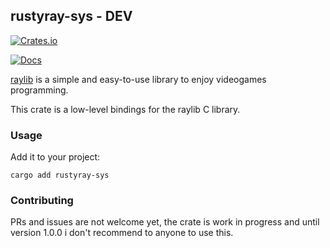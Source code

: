 ## rustyray-sys - DEV

[![Crates.io](https://img.shields.io/crates/v/rustyray-sys.svg)](https://crates.io/crates/rustyray-sys)

[![Docs](https://docs.rs/rustyray-sys/badge.svg)](https://docs.rs/rustyray-sys)

[raylib](https://github.com/raysan5/raylib) is a simple and easy-to-use library to enjoy videogames programming.

This crate is a low-level bindings for the raylib C library.

### Usage

Add it to your project:

```shell
cargo add rustyray-sys
```

### Contributing

PRs and issues are not welcome yet, the crate is work in progress and until version 1.0.0 i don't recommend to anyone to use this.
